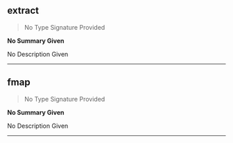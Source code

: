
## extract

> No Type Signature Provided

__No Summary Given__

No Description Given

---

## fmap

> No Type Signature Provided

__No Summary Given__

No Description Given

---
